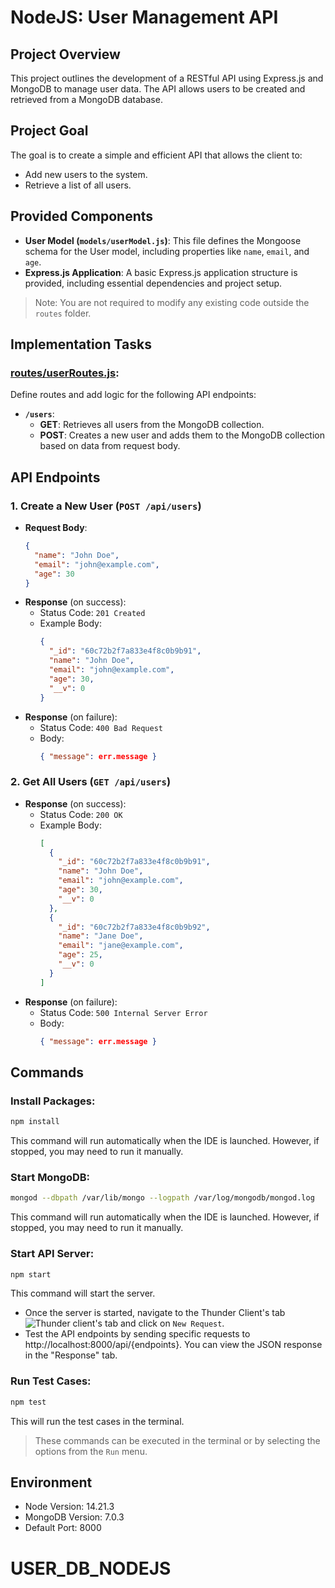 # NodeJS: User Management API

## Project Overview

This project outlines the development of a RESTful API using Express.js and MongoDB to manage user data. The API allows users to be created and retrieved from a MongoDB database.

## Project Goal

The goal is to create a simple and efficient API that allows the client to:

- Add new users to the system.
- Retrieve a list of all users.

## Provided Components

- **User Model (`models/userModel.js`)**: This file defines the Mongoose schema for the User model, including properties like `name`, `email`, and `age`.
- **Express.js Application**: A basic Express.js application structure is provided, including essential dependencies and project setup.

> Note: You are not required to modify any existing code outside the `routes` folder.

## Implementation Tasks

### [routes/userRoutes.js](routes/userRoutes.js):

Define routes and add logic for the following API endpoints:

- **`/users`**:
  - **GET**: Retrieves all users from the MongoDB collection.
  - **POST**: Creates a new user and adds them to the MongoDB collection based on data from request body.

## API Endpoints

  ### 1. Create a New User (`POST /api/users`)
  - **Request Body**:
    ```json
    {
      "name": "John Doe",
      "email": "john@example.com",
      "age": 30
    }
    ```
  - **Response** (on success):
      - Status Code: `201 Created`
      - Example Body:  
        ```json
        {
          "_id": "60c72b2f7a833e4f8c0b9b91",
          "name": "John Doe",
          "email": "john@example.com",
          "age": 30,
          "__v": 0
        }
        ```
  - **Response** (on failure):
      - Status Code: `400 Bad Request`
      - Body:
        ```json
        { "message": err.message }
        ```
  ### 2. Get All Users (`GET /api/users`)
  - **Response** (on success):
      - Status Code: `200 OK`
      - Example Body:  
        ```json
        [
          {
            "_id": "60c72b2f7a833e4f8c0b9b91",
            "name": "John Doe",
            "email": "john@example.com",
            "age": 30,
            "__v": 0
          },
          {
            "_id": "60c72b2f7a833e4f8c0b9b92",
            "name": "Jane Doe",
            "email": "jane@example.com",
            "age": 25,
            "__v": 0
          }
        ]
        ```
  - **Response** (on failure):
      - Status Code: `500 Internal Server Error`
      - Body:
        ```json
        { "message": err.message }
        ```
## Commands

 ### Install Packages: 
 ```bash
 npm install
 ```
This command will run automatically when the IDE is launched. However, if stopped, you may need to run it manually.

 ### Start MongoDB: 
 ```bash
 mongod --dbpath /var/lib/mongo --logpath /var/log/mongodb/mongod.log
 ```
This command will run automatically when the IDE is launched. However, if stopped, you may need to run it manually.

 ### Start API Server: 
 ```bash
 npm start  
 ```

This command will start the server. 
- Once the server is started, navigate to the Thunder Client's tab  ![Thunder client's tab](https://media-doselect.s3.amazonaws.com/generic/ryM78VN71g10k2dKr9K2wGYwo/ThunderClientLogo.png) and click on `New Request`.
- Test the API endpoints by sending specific requests to http://localhost:8000/api/{endpoints}. You can view the JSON response in the "Response" tab.

 ### Run Test Cases: 
 ```bash
 npm test
 ```
 This will run the test cases in the terminal.

>These commands can be executed in the terminal or by selecting the options from the `Run` menu.

## Environment 

- Node Version: 14.21.3
- MongoDB Version: 7.0.3
- Default Port: 8000
# USER_DB_NODEJS
